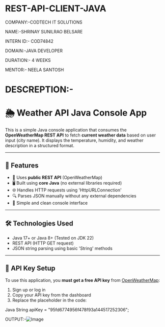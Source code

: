 # REST-API-CLIENT-JAVA


COMPANY:-CODTECH IT SOLUTIONS 

NAME:-SHRINAY SUNILRAO BELSARE 

INTERN ID:- COD74842

DOMAIN:-JAVA DEVELOPER

DURATION:- 4 WEEKS 

MENTOR:- NEELA SANTOSH 

# DESCREPTION:-

# 🌦️ Weather API Java Console App

This is a simple Java console application that consumes the **OpenWeatherMap REST API** to fetch **current weather data** based on user input (city name). It displays the temperature, humidity, and weather description in a structured format.

---

## 🚀 Features

- 📡 Uses **public REST API** (OpenWeatherMap)
- 🖥️ Built using **core Java** (no external libraries required)
- 🌐 Handles HTTP requests using 'HttpURLConnection'
- 🔍 Parses JSON manually without any external dependencies
- 🧾 Simple and clean console interface

---

## 🛠️ Technologies Used

- Java 17+ or Java 8+ (Tested on JDK 22)
- REST API (HTTP GET request)
- JSON string parsing using basic 'String' methods

---

## 🔑 API Key Setup

To use this application, you **must get a free API key** from [OpenWeatherMap](https://home.openweathermap.org/api_keys):

1. Sign up or log in
2. Copy your API key from the dashboard
3. Replace the placeholder in the code:

Java String apiKey = "95fd6774956f478f93a144517252306";

OUTPUT:-![Image](https://github.com/user-attachments/assets/e3160773-af45-40ad-ab26-156af9553cd7)
